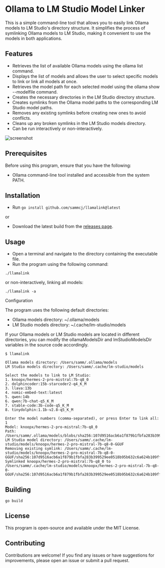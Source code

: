 # Ollama to LM Studio Model Linker

This is a simple command-line tool that allows you to easily link Ollama models to LM Studio's directory structure. It simplifies the process of symlinking Ollama models to LM Studio, making it convenient to use the models in both applications.

## Features

- Retrieves the list of available Ollama models using the ollama list command.
- Displays the list of models and allows the user to select specific models to link or link all models at once.
- Retrieves the model path for each selected model using the ollama show --modelfile command.
- Creates the necessary directories in the LM Studio directory structure.
- Creates symlinks from the Ollama model paths to the corresponding LM Studio model paths.
- Removes any existing symlinks before creating new ones to avoid conflicts.
- Cleans up any broken symlinks in the LM Studio models directory.
- Can be run interactively or non-interactively.

![screenshot](https://github.com/sammcj/llamalink/assets/862951/6559d22a-060f-42b9-9b31-e0c60f724d53)

## Prerequisites

Before using this program, ensure that you have the following:

- Ollama command-line tool installed and accessible from the system PATH.

## Installation

- Run `go install github.com/sammcj/llamalink@latest`

or

- Download the latest build from the [releases page](https://github.com/sammcj/llamalink/releases).

## Usage

- Open a terminal and navigate to the directory containing the executable file.
- Run the program using the following command:

```shell
./llamalink
```

or non-interactively, linking all models:

```shell
./llamalink -a
```

Configuration

The program uses the following default directories:

- Ollama models directory: ~/.ollama/models
- LM Studio models directory: ~/.cache/lm-studio/models

If your Ollama models or LM Studio models are located in different directories, you can modify the ollamaModelsDir and lmStudioModelsDir variables in the source code accordingly.

```plaintext
$ llamalink

Ollama models directory: /Users/samm/.ollama/models
LM Studio models directory: /Users/samm/.cache/lm-studio/models

Select the models to link to LM Studio:
1. knoopx/hermes-2-pro-mistral:7b-q8_0
2. dolphincoder:15b-starcoder2-q4_K_M
3. llava:13b
4. nomic-embed-text:latest
5. qwen:14b
6. qwen:7b-chat-q5_K_M
7. stable-code:3b-code-q5_K_M
8. tinydolphin:1.1b-v2.8-q5_K_M

Enter the model numbers (comma-separated), or press Enter to link all: 1
Model: knoopx/hermes-2-pro-mistral:7b-q8_0
Path: /Users/samm/.ollama/models/blobs/sha256:107d9516acb6a1f879b1fbfa283b399529ee0518b95b632c6a624b109ff9cdbf
LM Studio model directory: /Users/samm/.cache/lm-studio/models/knoopx/hermes-2-pro-mistral-7b-q8-0-GGUF
Removing existing symlink: /Users/samm/.cache/lm-studio/models/knoopx/hermes-2-pro-mistral-7b-q8-0-GGUF/sha256:107d9516acb6a1f879b1fbfa283b399529ee0518b95b632c6a624b109ff9cdbf
Symlinked knoopx/hermes-2-pro-mistral:7b-q8_0 to /Users/samm/.cache/lm-studio/models/knoopx/hermes-2-pro-mistral-7b-q8-0-GGUF/sha256:107d9516acb6a1f879b1fbfa283b399529ee0518b95b632c6a624b109ff9cdbf
```

## Building

```shell
go build
```

## License

This program is open-source and available under the MIT License.

## Contributing

Contributions are welcome! If you find any issues or have suggestions for improvements, please open an issue or submit a pull request.
